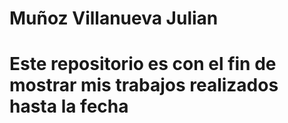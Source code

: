 # Muñoz Villanueva Julian 
# Este repositorio es con el fin de mostrar mis trabajos realizados hasta la fecha
